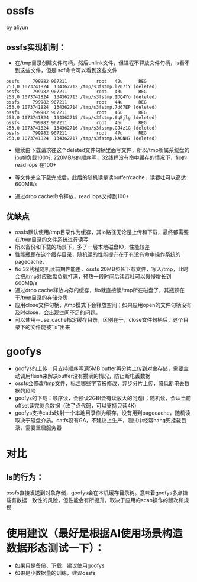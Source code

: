 # ossfs
by aliyun
## ossfs实现机制：
- 在/tmp目录创建文件句柄，然后unlink文件，但进程不释放文件句柄，ls看不到这些文件，但是lsof命令可以看到这些文件
```
ossfs     799982 907211           root   42u      REG              253,0 1073741824  134362712 /tmp/s3fstmp.l207iY (deleted)
ossfs     799982 907211           root   43u      REG              253,0 1073741824  134362713 /tmp/s3fstmp.IDQ4Yo (deleted)
ossfs     799982 907211           root   44u      REG              253,0 1073741824  134362714 /tmp/s3fstmp.7d67EP (deleted)
ossfs     799982 907211           root   45u      REG              253,0 1073741824  134362715 /tmp/s3fstmp.6qBjlg (deleted)
ossfs     799982 907211           root   46u      REG              253,0 1073741824  134362716 /tmp/s3fstmp.OJ4z1G (deleted)
ossfs     799982 907211           root   47u      REG              253,0 1073741824  134362717 /tmp/s3fstmp.kAQNH7 (deleted)
```

- 继续由下载请求往这个deleted文件句柄里面写文件，所以/tmp所属系统盘的ioutil负载100%, 220MB/s的顺序写，32线程没有命中缓存的情况下，fio的 read iops 在100+

- 等文件完全下载完成后，此后的随机读是读buffer/cache，读吞吐可以高达600MB/s

- 通过drop cache命令释放，read iops又掉到100+

## 优缺点

- ossfs默认使用/tmp目录作为缓存，其io路径无论是上传和下载，最终都需要在/tmp目录的文件系统进行读写
- 所以备份和下载的场景下，多了一层本地磁盘IO，性能较差
- 性能瓶颈在这个缓存目录，随机读的性能提升在于有没有命中操作系统的pagecache，
- fio 32线程随机读前期性能差，ossfs 20MB步长下载文件，写入/tmp，此时会把/tmp对应磁盘负载打满，预热一段时间后读吞吐可以慢慢增长到600MB/s
- 通过drop cache释放内存的缓存，fio就直接读/tmp所在磁盘了，其瓶颈在于/tmp目录的存储介质
- 应用close文件句柄，/tmp模式下会释放空间；如果应用open的文件句柄没有及时close，会出现空间不足的问题。
- 可以使用--use_cache指定缓存目录，区别在于，close文件句柄后，这个目录下的文件能被“ls”出来

# goofys
- goofys的上传：只支持顺序写满5MB buffer再分片上传到对象存储，需要主动调用flush来解决buffer没有攒满的情况，防止断电丢数据
- ossfs会修改/tmp文件，标注哪些字节被修改，异步分片上传，降低断电丢数据的风险
- goofys的下载：顺序读，会预读2GB(会有读放大的问题)；随机读，会从当前offset读完剩余数据（改了点代码，可以支持只读4K）
- goofys支持catfs映射一个本地目录作为缓存，没有用到pagecache，随机读取决于磁盘介质。catfs没有GA，不建议上生产，测试中经常hang死挂载目录，需要重启服务器

# 对比
## ls的行为：
ossfs直接发送到对象存储，goofys会在本机缓存目录树。意味着goofys多点挂载有数据一致性的风险，但性能会有所提升。取决于应用的scan操作的频次和规模

# 使用建议（最好是根据AI使用场景构造数据形态测试一下）：
- 如果只是备份、下载，建议使用goofys
- 如果是小数据量的训练，建议ossfs

